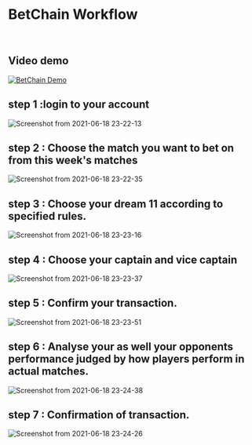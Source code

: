 # BetChain Workflow
<br/>

## Video demo
[![BetChain Demo](https://i9.ytimg.com/vi/Vm99V08e0x0/maxresdefault.jpg?time=1624100700000&sqp=CNyet4YG&rs=AOn4CLB3BU5hEM4buqwTybEzcDVWMHPZ5w)](https://www.youtube.com/watch?v=Vm99V08e0x0&ab)


## step 1 :login to your account

![Screenshot from 2021-06-18 23-22-13](https://user-images.githubusercontent.com/45328836/122600707-d1937480-d08d-11eb-8c06-00c5bd6fd2af.png)
<br/>
## step 2 : Choose the match you want to bet on from this week's matches

![Screenshot from 2021-06-18 23-22-35](https://user-images.githubusercontent.com/45328836/122600853-099ab780-d08e-11eb-9fa3-8434fb2e49b4.png)
<br/>

## step 3 : Choose your dream 11 according to specified rules.
![Screenshot from 2021-06-18 23-23-16](https://user-images.githubusercontent.com/45328836/122600933-2636ef80-d08e-11eb-8a56-b5e0a351dad2.png)
<br/>


## step 4 : Choose your captain and vice captain
![Screenshot from 2021-06-18 23-23-37](https://user-images.githubusercontent.com/45328836/122601016-4bc3f900-d08e-11eb-8314-16a2000e7d6e.png)
<br/>


## step 5 : Confirm your transaction.


![Screenshot from 2021-06-18 23-23-51](https://user-images.githubusercontent.com/45328836/122601114-71e99900-d08e-11eb-8d87-e559a495df0a.png)
<br/>

## step 6 : Analyse your as well your opponents performance judged by how players perform in actual matches.

![Screenshot from 2021-06-18 23-24-38](https://user-images.githubusercontent.com/45328836/122601253-a0677400-d08e-11eb-989f-01ebfe1418ad.png)
<br/>

## step 7 : Confirmation of transaction.

![Screenshot from 2021-06-18 23-24-26](https://user-images.githubusercontent.com/45328836/122601486-fa683980-d08e-11eb-89fe-e21bc16a0d22.png)


